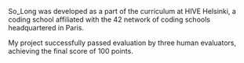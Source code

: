 So_Long was developed as a part of the curriculum at HIVE Helsinki, a coding school affiliated with the 42 network of coding schools headquartered in Paris.

My project successfully passed evaluation by three human evaluators, achieving the final score of 100 points.


